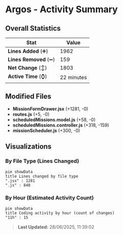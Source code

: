 # Argos - Activity Summary 

## Overall Statistics

| Stat                   | Value                                                             |
| ---------------------- | ----------------------------------------------------------------- |
| **Lines Added** (➕)   | 1962                                          |
| **Lines Removed** (➖) | 159                                        |
| **Net Change** (↕)    | 1803                |
| **Active Time** (⌚)   | 22 minutes |


## Modified Files
- **MissionFormDrawer.jsx** (+1281, -0)
- **routes.js** (+5, -0)
- **scheduledMissions.model.js** (+58, -0)
- **scheduledMissions.controller.js** (+318, -159)
- **missionScheduler.js** (+300, -0)

## Visualizations

### By File Type (Lines Changed)

```mermaid
pie showData
title Lines changed by file type
".jsx" : 1281
".js" : 840
```

### By Hour (Estimated Activity Count)

```mermaid
pie showData
title Coding activity by hour (count of changes)
"11h" : 15
```


> **Last Updated:** 28/06/2025, 11:39:02